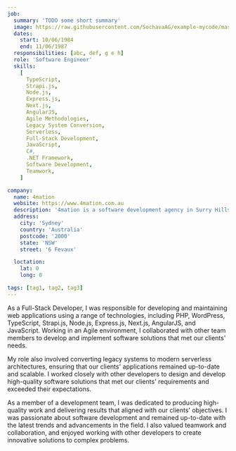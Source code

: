 ```yaml
---
job:
  summary: 'TODO some short summary'
  image: https://raw.githubusercontent.com/SochavaAG/example-mycode/master/pens/timeline/images/img-13.png
  dates:
    start: 10/06/1984
    end: 11/06/1987
  responsibilities: [abc, def, g e h]
  role: 'Software Engineer'
  skills:
    [
      TypeScript,
      Strapi.js,
      Node.js,
      Express.js,
      Next.js,
      AngularJS,
      Agile Methodologies,
      Legacy System Conversion,
      Serverless,
      Full-Stack Development,
      JavaScript,
      C#,
      .NET Framework,
      Software Development,
      Teamwork,
    ]

company:
  name: 4mation
  website: https://www.4mation.com.au
  description: '4mation is a software development agency in Surry Hills, Sydney'
  address:
    city: 'Sydney'
    country: 'Australia'
    postcode: '2000'
    state: 'NSW'
    street: '6 Fevaux'

  loctation:
    lat: 0
    long: 0

tags: [tag1, tag2, tag3]
---
```


As a Full-Stack Developer, I was responsible for developing and maintaining web applications using a range of technologies, including PHP, WordPress, TypeScript, Strapi.js, Node.js, Express.js, Next.js, AngularJS, and JavaScript. Working in an Agile environment, I collaborated with other team members to develop and implement software solutions that met our clients' needs.

My role also involved converting legacy systems to modern serverless architectures, ensuring that our clients' applications remained up-to-date and scalable. I worked closely with other developers to design and develop high-quality software solutions that met our clients' requirements and exceeded their expectations.

As a member of a development team, I was dedicated to producing high-quality work and delivering results that aligned with our clients' objectives. I was passionate about software development and remained up-to-date with the latest trends and advancements in the field. I also valued teamwork and collaboration, and enjoyed working with other developers to create innovative solutions to complex problems.
